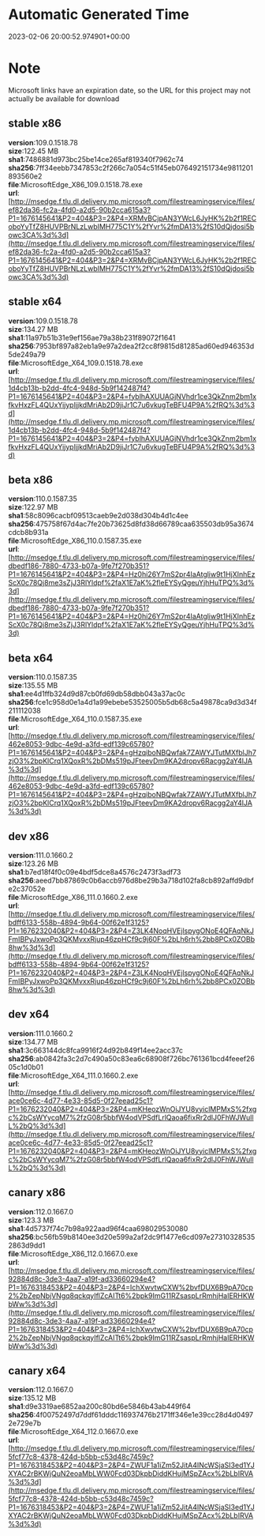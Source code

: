 # Automatic Generated Time
2023-02-06 20:00:52.974901+00:00

# Note
Microsoft links have an expiration date, so the URL for this project may not actually be available for download

## stable x86
**version**:109.0.1518.78  
**size**:122.45 MB  
**sha1**:7486881d973bc25be14ce265af819340f7962c74  
**sha256**:7ff34eebb7347853c2f266c7a054c51f45eb076492151734e9811201893560e2  
**file**:MicrosoftEdge_X86_109.0.1518.78.exe  
**url**:[http://msedge.f.tlu.dl.delivery.mp.microsoft.com/filestreamingservice/files/ef82da36-fc2a-4fd0-a2d5-90b2cca615a3?P1=1676145641&P2=404&P3=2&P4=XRMvBCjpAN3YWcL6JyHK%2b2f1RECoboYyTfZ8HUVPBrNLzLwbIMH775C1Y%2fYvr%2fmDA13%2fS10dQjdosi5bowc3CA%3d%3d](http://msedge.f.tlu.dl.delivery.mp.microsoft.com/filestreamingservice/files/ef82da36-fc2a-4fd0-a2d5-90b2cca615a3?P1=1676145641&P2=404&P3=2&P4=XRMvBCjpAN3YWcL6JyHK%2b2f1RECoboYyTfZ8HUVPBrNLzLwbIMH775C1Y%2fYvr%2fmDA13%2fS10dQjdosi5bowc3CA%3d%3d)  

## stable x64
**version**:109.0.1518.78  
**size**:134.27 MB  
**sha1**:11a97b51b31e9ef156ae79a38b231f89072f1641  
**sha256**:7953bf897a82eb1a9e97a2dea2f2cc8f9815d81285ad60ed946353d5de249a79  
**file**:MicrosoftEdge_X64_109.0.1518.78.exe  
**url**:[http://msedge.f.tlu.dl.delivery.mp.microsoft.com/filestreamingservice/files/1d4cb13b-b2dd-4fc4-948d-5b9f142487f4?P1=1676145641&P2=404&P3=2&P4=fyblhAXUUAGjNVhdr1ce3QkZnm2bm1xfkvHxzFL4QUxYijypIjjkdMriAb2D9jiJr1C7u6vkugTeBFU4P9A%2fRQ%3d%3d](http://msedge.f.tlu.dl.delivery.mp.microsoft.com/filestreamingservice/files/1d4cb13b-b2dd-4fc4-948d-5b9f142487f4?P1=1676145641&P2=404&P3=2&P4=fyblhAXUUAGjNVhdr1ce3QkZnm2bm1xfkvHxzFL4QUxYijypIjjkdMriAb2D9jiJr1C7u6vkugTeBFU4P9A%2fRQ%3d%3d)  

## beta x86
**version**:110.0.1587.35  
**size**:122.97 MB  
**sha1**:58c8096cacbf09513caeb9e2d038d304b4d1c4ee  
**sha256**:475758f67d4ac7fe20b73625d8fd38d66789caa635503db95a3674cdcb8b931a  
**file**:MicrosoftEdge_X86_110.0.1587.35.exe  
**url**:[http://msedge.f.tlu.dl.delivery.mp.microsoft.com/filestreamingservice/files/dbedf186-7880-4733-b07a-9fe7f270b351?P1=1676145641&P2=404&P3=2&P4=Hz0hi26Y7mS2pr4IaAtgliw9t1HjXInhEzScX0c78Qj8me3sZjJ3RlYldpf%2faX1E7aK%2fleEYSyQgeuYjhHuTPQ%3d%3d](http://msedge.f.tlu.dl.delivery.mp.microsoft.com/filestreamingservice/files/dbedf186-7880-4733-b07a-9fe7f270b351?P1=1676145641&P2=404&P3=2&P4=Hz0hi26Y7mS2pr4IaAtgliw9t1HjXInhEzScX0c78Qj8me3sZjJ3RlYldpf%2faX1E7aK%2fleEYSyQgeuYjhHuTPQ%3d%3d)  

## beta x64
**version**:110.0.1587.35  
**size**:135.55 MB  
**sha1**:ee4d1ffb324d9d87cb0fd69db58dbb043a37ac0c  
**sha256**:fce1c958d0e1a4d1a99ebebe53525005b5db68c5a49878ca9d3d34f211112038  
**file**:MicrosoftEdge_X64_110.0.1587.35.exe  
**url**:[http://msedge.f.tlu.dl.delivery.mp.microsoft.com/filestreamingservice/files/462e8053-9dbc-4e9d-a3fd-edf139c65780?P1=1676145641&P2=404&P3=2&P4=gHzqiboNBQwfak7ZAWYJTutMXfblJh7zjO3%2bpKlCrq1XQoxR%2bDMs519pJFteevDm9KA2dropv6Racgg2aY4lJA%3d%3d](http://msedge.f.tlu.dl.delivery.mp.microsoft.com/filestreamingservice/files/462e8053-9dbc-4e9d-a3fd-edf139c65780?P1=1676145641&P2=404&P3=2&P4=gHzqiboNBQwfak7ZAWYJTutMXfblJh7zjO3%2bpKlCrq1XQoxR%2bDMs519pJFteevDm9KA2dropv6Racgg2aY4lJA%3d%3d)  

## dev x86
**version**:111.0.1660.2  
**size**:123.26 MB  
**sha1**:b7ed18f4f0c09e4bdf5dce8a4576c2473f3adf73  
**sha256**:aeed7bb87869c0b6accb976d8be29b3a718d102fa8cb892affd9dbfe2c37052e  
**file**:MicrosoftEdge_X86_111.0.1660.2.exe  
**url**:[http://msedge.f.tlu.dl.delivery.mp.microsoft.com/filestreamingservice/files/bdff6133-558b-4894-9b64-00f62e1f3125?P1=1676232040&P2=404&P3=2&P4=Z3LK4NoqHVEjlspygONoE4QFAqNkJFmIBPyJxwoPp3QKMvxxRjup46zpHCf9c9j60F%2bLh6rh%2bb8PCx0ZOBb8hw%3d%3d](http://msedge.f.tlu.dl.delivery.mp.microsoft.com/filestreamingservice/files/bdff6133-558b-4894-9b64-00f62e1f3125?P1=1676232040&P2=404&P3=2&P4=Z3LK4NoqHVEjlspygONoE4QFAqNkJFmIBPyJxwoPp3QKMvxxRjup46zpHCf9c9j60F%2bLh6rh%2bb8PCx0ZOBb8hw%3d%3d)  

## dev x64
**version**:111.0.1660.2  
**size**:134.77 MB  
**sha1**:3c663144dc8fca9916f24d92b849f14ee2acc37c  
**sha256**:ab0842fa3c2d7c490a50c83ea6c68908f726bc761361bcd4feeef2605c1d0b01  
**file**:MicrosoftEdge_X64_111.0.1660.2.exe  
**url**:[http://msedge.f.tlu.dl.delivery.mp.microsoft.com/filestreamingservice/files/ace0ce6c-4d77-4e33-85d5-0f27eead25c1?P1=1676232040&P2=404&P3=2&P4=mKHeozWnOiJYU8yyiclMPMxS%2fxgc%2bCsWYycqM7%2fzG08r5bbfW4odVPSdfLrlQaoa6fixRr2dlJ0FhWJWullL%2bQ%3d%3d](http://msedge.f.tlu.dl.delivery.mp.microsoft.com/filestreamingservice/files/ace0ce6c-4d77-4e33-85d5-0f27eead25c1?P1=1676232040&P2=404&P3=2&P4=mKHeozWnOiJYU8yyiclMPMxS%2fxgc%2bCsWYycqM7%2fzG08r5bbfW4odVPSdfLrlQaoa6fixRr2dlJ0FhWJWullL%2bQ%3d%3d)  

## canary x86
**version**:112.0.1667.0  
**size**:123.3 MB  
**sha1**:4d5737f74c7b98a922aad96f4caa698029530080  
**sha256**:bc56fb59b8140ee3d20e599a2af2dc9f1477e6cd097e273103285352863d9dd1  
**file**:MicrosoftEdge_X86_112.0.1667.0.exe  
**url**:[http://msedge.f.tlu.dl.delivery.mp.microsoft.com/filestreamingservice/files/92884d8c-3de3-4aa7-a19f-ad33660294e4?P1=1676318453&P2=404&P3=2&P4=IchXwvtwCXW%2bvfDUX6B9pA70cp2%2bZepNbjVNgq8qckqyIflZcAITt6%2bpk9ImG11RZsaspLrRmhjHaIERHKWbWw%3d%3d](http://msedge.f.tlu.dl.delivery.mp.microsoft.com/filestreamingservice/files/92884d8c-3de3-4aa7-a19f-ad33660294e4?P1=1676318453&P2=404&P3=2&P4=IchXwvtwCXW%2bvfDUX6B9pA70cp2%2bZepNbjVNgq8qckqyIflZcAITt6%2bpk9ImG11RZsaspLrRmhjHaIERHKWbWw%3d%3d)  

## canary x64
**version**:112.0.1667.0  
**size**:135.12 MB  
**sha1**:d9e3319ae6852aa200c80bd6e5846b43ab449f64  
**sha256**:4f00752497d7ddf61dddc116937476b2171ff346e1e39cc28d4d04972e729e7b  
**file**:MicrosoftEdge_X64_112.0.1667.0.exe  
**url**:[http://msedge.f.tlu.dl.delivery.mp.microsoft.com/filestreamingservice/files/5fcf77c8-4378-424d-b5bb-c53d48c7459c?P1=1676318453&P2=404&P3=2&P4=ZWUF1a1iZm52JitA4INcWSjaSI3ed1YJXYAC2rBKWjQuN2eoaMbLWW0Fcd03DkpbDiddKHujMSpZAcx%2bLbIRVA%3d%3d](http://msedge.f.tlu.dl.delivery.mp.microsoft.com/filestreamingservice/files/5fcf77c8-4378-424d-b5bb-c53d48c7459c?P1=1676318453&P2=404&P3=2&P4=ZWUF1a1iZm52JitA4INcWSjaSI3ed1YJXYAC2rBKWjQuN2eoaMbLWW0Fcd03DkpbDiddKHujMSpZAcx%2bLbIRVA%3d%3d)  

